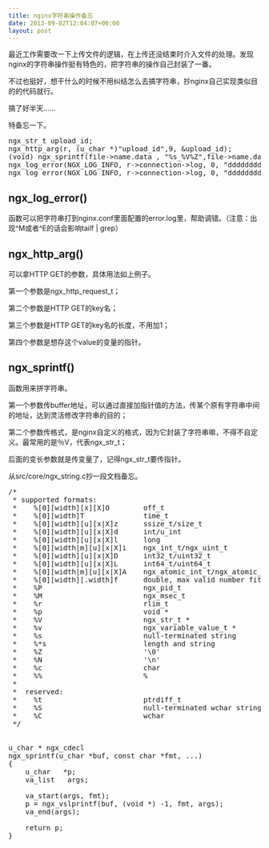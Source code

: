 ```yaml
---
title: nginx字符串操作备忘
date: 2013-09-02T12:04:07+00:00
layout: post
---
```

最近工作需要改一下上传文件的逻辑，在上传还没结束时介入文件的处理。发现nginx的字符串操作挺有特色的，把字符串的操作自己封装了一番。

不过也挺好，想干什么的时候不用纠结怎么去搞字符串，抄nginx自己实现类似目的的代码就行。

搞了好半天……

特备忘一下。

<pre class="brush: cpp">ngx_str_t upload_id;
ngx_http_arg(r, (u_char *)"upload_id",9, &upload_id);
(void) ngx_sprintf(file->name.data , "%s_%V%Z",file->name.data, &upload_id);
ngx_log_error(NGX_LOG_INFO, r->connection->log, 0, "dddddddddddd [%s] === [%s]", file->name.data, path->name.data);
ngx_log_error(NGX_LOG_INFO, r->connection->log, 0, "dddddddddddd [%V]", &upload_id);
</pre>

## ngx\_log\_error()

函数可以把字符串打到nginx.conf里面配置的error.log里，帮助调错。（注意：出现^M或者^E的话会影响tailf | grep）

## ngx\_http\_arg()

可以拿HTTP GET的参数，具体用法如上例子。
  
第一个参数是ngx\_http\_request_t；
  
第二个参数是HTTP GET的key名；
  
第三个参数是HTTP GET的key名的长度，不用加1；
  
第四个参数是想存这个value的变量的指针。

## ngx_sprintf()

函数用来拼字符串。
  
第一个参数传buffer地址，可以通过直接加指针值的方法，传某个原有字符串中间的地址，达到灵活修改字符串的目的；
  
第二个参数传格式，是nginx自定义的格式，因为它封装了字符串嘛，不得不自定义。最常用的是％V，代表ngx\_str\_t；
  
后面的变长参数就是传变量了，记得ngx\_str\_t要传指针。

从src/core/ngx_string.c抄一段文档备忘。

<pre class="brush: cpp">/*
 * supported formats:
 *    %[0][width][x][X]O        off_t
 *    %[0][width]T              time_t
 *    %[0][width][u][x|X]z      ssize_t/size_t
 *    %[0][width][u][x|X]d      int/u_int
 *    %[0][width][u][x|X]l      long
 *    %[0][width|m][u][x|X]i    ngx_int_t/ngx_uint_t
 *    %[0][width][u][x|X]D      int32_t/uint32_t
 *    %[0][width][u][x|X]L      int64_t/uint64_t
 *    %[0][width|m][u][x|X]A    ngx_atomic_int_t/ngx_atomic_uint_t
 *    %[0][width][.width]f      double, max valid number fits to %18.15f
 *    %P                        ngx_pid_t
 *    %M                        ngx_msec_t
 *    %r                        rlim_t
 *    %p                        void *
 *    %V                        ngx_str_t *
 *    %v                        ngx_variable_value_t *
 *    %s                        null-terminated string
 *    %*s                       length and string
 *    %Z                        '\0'
 *    %N                        '\n'
 *    %c                        char
 *    %%                        %
 *
 *  reserved:
 *    %t                        ptrdiff_t
 *    %S                        null-terminated wchar string
 *    %C                        wchar
 */


u_char * ngx_cdecl
ngx_sprintf(u_char *buf, const char *fmt, ...)
{
    u_char   *p;
    va_list   args;

    va_start(args, fmt);
    p = ngx_vslprintf(buf, (void *) -1, fmt, args);
    va_end(args);

    return p;
}
</pre>
